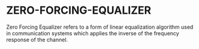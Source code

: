 # ZERO-FORCING-EQUALIZER
Zero Forcing Equalizer refers to a form of linear equalization algorithm used in communication systems which applies the inverse of the frequency response of the channel.
